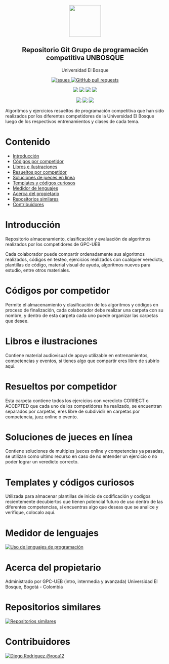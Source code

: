 


<p align="center">
 <img width="100px" src="https://www.iconsdb.com/icons/preview/royal-blue/code-xxl.png" align="center"  />
 <h2 align="center">Repositorio Git Grupo de programación competitiva UNBOSQUE</h2>
 <p align="center">Universidad El Bosque</p>
</p>
  <p align="center">
    <a href="https://github.com/roca12/UEB_CP/issues">
      <img alt="Issues" src="https://img.shields.io/github/issues/roca12/UEB_CP?color=0088ff" />
    </a>
    <a href="https://github.com/roca12/UEB_CP/pulls">
      <img alt="GitHub pull requests" src="https://img.shields.io/github/issues-pr/roca12/UEB_CP?color=0088ff" />
    </a>
    <br />
  </p>
   <p align="center">
      <img  src="https://img.shields.io/github/languages/count/roca12/UEB_CP?label=Lenguajes&color=yellow" />
      <img  src="https://img.shields.io/github/repo-size/roca12/UEB_CP?color=important" />
      <img  src="https://img.shields.io/github/last-commit/roca12/UEB_CP">
      <img  src="https://img.shields.io/github/contributors/roca12/UEB_CP?color=blueviolet" />
    <br />
  </p>
  <p align="center">
      <img  src="https://img.shields.io/badge/Python-3.X-informational?style=flat&logo=python&logoColor=white&color=green" />
      <img  src="https://img.shields.io/badge/C++-14-informational?style=flat&logo=c&logoColor=white&color=red" />
      <img  src="https://img.shields.io/badge/Java-11-informational?style=flat&logo=java&logoColor=white&color=blue" />
    <br />
  </p>
</p>

Algoritmos y ejercicios resueltos de programación competitiva que han sido realizados por los diferentes competidores de la Universidad El Bosque luego de los respectivos entrenamientos y clases de cada tema.


# Contenido
- [Introducción](#introducción)
- [Códigos por competidor](#codigos-por-competidor)
- [Libros e ilustraciones](#libros-e-ilustraciones)
- [Resueltos por competidor](#Resueltos-por-competidor)
- [Soluciones de jueces en línea](#soluciones-de-jueces-en-linea)
- [Templates y códigos curiosos](#templates-y-codigos-curiosos)
- [Medidor de lenguajes](#medidor-de-lenguajes)
- [Acerca del propietario](#acerca-del-propietario)
- [Repositorios similares](#repositorios-similares)
- [Contribuidores](#contribuidores)

# Introducción

Repositorio almacenamiento, clasificación y evaluación de algoritmos realizados por los competidores de GPC-UEB

Cada colaborador puede compartir ordenadamente sus algoritmos realizados, códigos en testeo, ejercicios realizados con cualquier veredicto, plantillas de código, material visual de ayuda, algoritmos nuevos para estudio, entre otros materiales.

# Códigos por competidor

Permite el almacenamiento y clasificación de los algoritmos y códigos en proceso de finalización, cada colaborador debe realizar una carpeta con su nombre, y dentro de esta carpeta cada uno puede organizar las carpetas que desee.

# Libros e ilustraciones

Contiene material audiovisual de apoyo utilizable en entrenamientos, competencias y eventos, si tienes algo que compartir eres libre de subirlo aqui.

# Resueltos por competidor

Esta carpeta contiene todos los ejercicios con veredicto CORRECT o ACCEPTED que cada uno de los competidores ha realizado, se encuentran separados por carpetas, eres libre de subdividir en carpetas por competencia, juez online o evento.

# Soluciones de jueces en línea

Contiene soluciones de multiples jueces online y competencias ya pasadas, se utilizan como ultimo recurso en caso de no entender un ejercicio o no poder lograr un veredicto correcto.

# Templates y códigos curiosos

Utilizada para almacenar plantillas de inicio de codificación y codigos recientemente decubiertos que tienen potencial futuro de uso dentro de las diferentes competencias, si encuentras algo que deseas que se analice y verifique, colocalo aqui.

# Medidor de lenguajes
[![Uso de lenguajes de programación](https://github-readme-stats.vercel.app/api/top-langs/?username=roca12)](https://github.com/roca12/UEB_CP)

# Acerca del propietario
Administrado por GPC-UEB (intro, intermedia y avanzada)
Universidad El Bosque, Bogotá - Colombia

# Repositorios similares
[![Repositorios similares](https://github-readme-stats.vercel.app/api/pin/?username=roca12&repo=gpccodes)](https://github.com/roca12/gpccodes)


# Contribuidores
[![Diego Rodriguez @roca12](https://streak-stats.demolab.com/?user=roca12&theme=java-dark&locale=es)](https://git.io/streak-stats)

